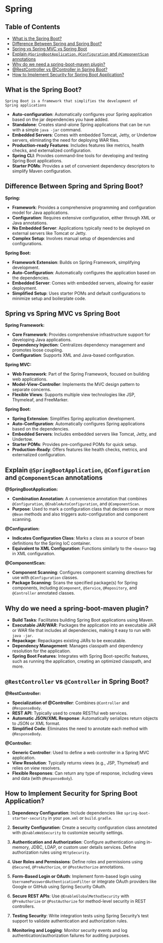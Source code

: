 # Spring

## Table of Contents
* [What is the Spring Boot?](#what-is-the-spring-boot)
* [Difference Between Spring and Spring Boot?](#difference-between-spring-and-spring-boot)
* [Spring vs Spring MVC vs Spring Boot](#spring-vs-spring-mvc-vs-spring-boot)
* [Explain `@SpringBootApplication`, `@Configuration` and `@ComponentScan` annotations](#explain-springbootapplication-configuration-and-componentscan-annotations)
* [Why do we need a spring-boot-maven plugin?](#why-do-we-need-a-spring-boot-maven-plugin)
* [@RestController vs @Controller in Spring Boot?](#restcontroller-vs-controller-in-spring-boot)
* [How to Implement Security for Spring Boot Application?](#how-to-implement-security-for-spring-boot-application)

## What is the Spring Boot?
    Spring Boot is a framework that simplifies the development of
    Spring applications

- **Auto-configuration**: Automatically configures your Spring application based on the jar dependencies you have added.
- **Standalone**: Creates stand-alone Spring applications that can be run with a simple `java -jar` command.
- **Embedded Servers**: Comes with embedded Tomcat, Jetty, or Undertow servers, eliminating the need for deploying WAR files.
- **Production-ready Features**: Includes features like metrics, health checks, and externalized configuration.
- **Spring CLI**: Provides command-line tools for developing and testing Spring Boot applications.
- **Starter POMs**: Provides a set of convenient dependency descriptors to simplify Maven configuration.

## Difference Between Spring and Spring Boot?

**Spring:**
- **Framework**: Provides a comprehensive programming and configuration model for Java applications.
- **Configuration**: Requires extensive configuration, either through XML or Java annotations.
- **No Embedded Server**: Applications typically need to be deployed on external servers like Tomcat or Jetty.
- **Complex Setup**: Involves manual setup of dependencies and configurations.

**Spring Boot:**
- **Framework Extension**: Builds on Spring Framework, simplifying development.
- **Auto-Configuration**: Automatically configures the application based on the dependencies.
- **Embedded Server**: Comes with embedded servers, allowing for easier deployment.
- **Simplified Setup**: Uses starter POMs and default configurations to minimize setup and boilerplate code.

## Spring vs Spring MVC vs Spring Boot

**Spring Framework:**
- **Core Framework**: Provides comprehensive infrastructure support for developing Java applications.
- **Dependency Injection**: Centralizes dependency management and promotes loose coupling.
- **Configuration**: Supports XML and Java-based configuration.

**Spring MVC:**
- **Web Framework**: Part of the Spring Framework, focused on building web applications.
- **Model-View-Controller**: Implements the MVC design pattern to separate concerns.
- **Flexible Views**: Supports multiple view technologies like JSP, Thymeleaf, and FreeMarker.

**Spring Boot:**
- **Spring Extension**: Simplifies Spring application development.
- **Auto-Configuration**: Automatically configures Spring applications based on the dependencies.
- **Embedded Servers**: Includes embedded servers like Tomcat, Jetty, and Undertow.
- **Starter POMs**: Provides pre-configured POMs for quick setup.
- **Production-Ready**: Offers features like health checks, metrics, and externalized configuration.

## Explain `@SpringBootApplication`, `@Configuration` and `@ComponentScan` annotations

**@SpringBootApplication:**
- **Combination Annotation**: A convenience annotation that combines `@Configuration`, `@EnableAutoConfiguration`, and `@ComponentScan`.
- **Purpose**: Used to mark a configuration class that declares one or more `@Bean` methods and also triggers auto-configuration and component scanning.

**@Configuration:**
- **Indicates Configuration Class**: Marks a class as a source of bean definitions for the Spring IoC container.
- **Equivalent to XML Configuration**: Functions similarly to the `<beans>` tag in XML configuration.

**@ComponentScan:**
- **Component Scanning**: Configures component scanning directives for use with `@Configuration` classes.
- **Package Scanning**: Scans the specified package(s) for Spring components, including `@Component`, `@Service`, `@Repository`, and `@Controller` annotated classes.


## Why do we need a spring-boot-maven plugin?

- **Build Tasks**: Facilitates building Spring Boot applications using Maven.
- **Executable JAR/WAR**: Packages the application into an executable JAR or WAR file that includes all dependencies, making it easy to run with `java -jar`.
- **Repackage**: Repackages existing JARs to be executable.
- **Dependency Management**: Manages classpath and dependency resolution for the application.
- **Spring Boot Features**: Integrates with Spring Boot-specific features, such as running the application, creating an optimized classpath, and more.


## `@RestController` vs `@Controller` in Spring Boot?
**@RestController:**
- **Specialization of @Controller**: Combines `@Controller` and `@ResponseBody`.
- **REST API**: Typically used to create RESTful web services.
- **Automatic JSON/XML Response**: Automatically serializes return objects to JSON or XML format.
- **Simplified Code**: Eliminates the need to annotate each method with `@ResponseBody`.

**@Controller:**
- **Generic Controller**: Used to define a web controller in a Spring MVC application.
- **View Resolution**: Typically returns views (e.g., JSP, Thymeleaf) and relies on view resolvers.
- **Flexible Responses**: Can return any type of response, including views and data (with `@ResponseBody`).

## How to Implement Security for Spring Boot Application?

1. **Dependency Configuration**: Include dependencies like `spring-boot-starter-security` in your `pom.xml` or `build.gradle`.

2. **Security Configuration**: Create a security configuration class annotated with `@EnableWebSecurity` to customize security settings.

3. **Authentication and Authorization**: Configure authentication using in-memory, JDBC, LDAP, or custom user details services. Define authorization rules using `HttpSecurity`.

4. **User Roles and Permissions**: Define roles and permissions using `@Secured`, `@PreAuthorize`, or `@PostAuthorize` annotations.

5. **Form-Based Login or OAuth**: Implement form-based login using `UsernamePasswordAuthenticationFilter` or integrate OAuth providers like Google or GitHub using Spring Security OAuth.

6. **Secure REST APIs**: Use `@EnableGlobalMethodSecurity` with `@PreAuthorize` or `@PostAuthorize` for method-level security in REST controllers.

7. **Testing Security**: Write integration tests using Spring Security’s test support to validate authentication and authorization rules.

8. **Monitoring and Logging**: Monitor security events and log authentication/authorization failures for auditing purposes.

